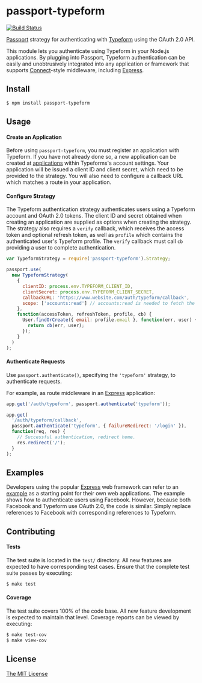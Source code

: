 # passport-typeform
[![Build Status](https://travis-ci.com/anabellaspinelli/passport-typeform.svg?branch=master)](https://travis-ci.com/anabellaspinelli/passport-typeform)

[Passport](http://passportjs.org/) strategy for authenticating with [Typeform](https://www.typeform.com/)
using the OAuth 2.0 API.

This module lets you authenticate using Typeform in your Node.js applications.
By plugging into Passport, Typeform authentication can be easily and
unobtrusively integrated into any application or framework that supports
[Connect](http://www.senchalabs.org/connect/)-style middleware, including
[Express](http://expressjs.com/).

## Install

```bash
$ npm install passport-typeform
```

## Usage

#### Create an Application

Before using `passport-typeform`, you must register an application with Typeform.
If you have not already done so, a new application can be created at
[applications](https://admin.typeform.com/account#/section/apps) within
Typeforms's account settings. Your application will be issued a client ID and client
secret, which need to be provided to the strategy. You will also need to
configure a callback URL which matches a route in your application.

#### Configure Strategy

The Typeform authentication strategy authenticates users using a Typeform account
and OAuth 2.0 tokens. The client ID and secret obtained when creating an
application are supplied as options when creating the strategy. The strategy
also requires a `verify` callback, which receives the access token and optional
refresh token, as well as `profile` which contains the authenticated user's
Typeform profile. The `verify` callback must call `cb` providing a user to
complete authentication.

```js
var TypeformStrategy = require('passport-typeform').Strategy;

passport.use(
  new TypeformStrategy(
    {
      clientID: process.env.TYPEFORM_CLIENT_ID,
      clientSecret: process.env.TYPEFORM_CLIENT_SECRET,
      callbackURL: 'https://www.website.com/auth/typeform/callback',
      scope: ['accounts:read'] // accounts:read is needed to fetch the user's profile, together with any other scope that you require
    },
    function(accessToken, refreshToken, profile, cb) {
      User.findOrCreate({ email: profile.email }, function(err, user) {
        return cb(err, user);
      });
    }
  )
);
```

#### Authenticate Requests

Use `passport.authenticate()`, specifying the `'typeform'` strategy, to
authenticate requests.

For example, as route middleware in an [Express](http://expressjs.com/)
application:

```js
app.get('/auth/typeform', passport.authenticate('typeform'));

app.get(
  '/auth/typeform/callback',
  passport.authenticate('typeform', { failureRedirect: '/login' }),
  function(req, res) {
    // Successful authentication, redirect home.
    res.redirect('/');
  }
);
```

## Examples

Developers using the popular [Express](http://expressjs.com/) web framework can
refer to an [example](https://github.com/passport/express-4.x-facebook-example)
as a starting point for their own web applications. The example shows how to
authenticate users using Facebook. However, because both Facebook and Typeform
use OAuth 2.0, the code is similar. Simply replace references to Facebook with
corresponding references to Typeform.

## Contributing

#### Tests

The test suite is located in the `test/` directory. All new features are
expected to have corresponding test cases. Ensure that the complete test suite
passes by executing:

```bash
$ make test
```

#### Coverage

The test suite covers 100% of the code base. All new feature development is
expected to maintain that level. Coverage reports can be viewed by executing:

```bash
$ make test-cov
$ make view-cov
```

## License

[The MIT License](http://opensource.org/licenses/MIT)
